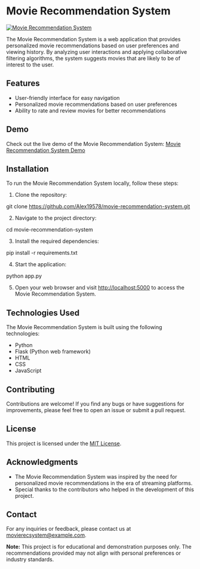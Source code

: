 
# Movie Recommendation System

[![Movie Recommendation System](https://img.shields.io/badge/Movie%20Recommendation-System-red.svg)](https://recmovie.netlify.app/)

The Movie Recommendation System is a web application that provides personalized movie recommendations based on user preferences and viewing history. By analyzing user interactions and applying collaborative filtering algorithms, the system suggests movies that are likely to be of interest to the user.

## Features

- User-friendly interface for easy navigation
- Personalized movie recommendations based on user preferences
- Ability to rate and review movies for better recommendations

## Demo

Check out the live demo of the Movie Recommendation System: [Movie Recommendation System Demo](https://recmovie.netlify.app/)

## Installation

To run the Movie Recommendation System locally, follow these steps:

1. Clone the repository:

git clone https://github.com/Alex19578/movie-recommendation-system.git


2. Navigate to the project directory:

cd movie-recommendation-system


3. Install the required dependencies:

pip install -r requirements.txt



4. Start the application:

python app.py



5. Open your web browser and visit [http://localhost:5000](http://localhost:5000) to access the Movie Recommendation System.

## Technologies Used

The Movie Recommendation System is built using the following technologies:

- Python
- Flask (Python web framework)
- HTML
- CSS
- JavaScript

## Contributing

Contributions are welcome! If you find any bugs or have suggestions for improvements, please feel free to open an issue or submit a pull request.

## License

This project is licensed under the [MIT License](LICENSE).

## Acknowledgments

- The Movie Recommendation System was inspired by the need for personalized movie recommendations in the era of streaming platforms.
- Special thanks to the contributors who helped in the development of this project.

## Contact

For any inquiries or feedback, please contact us at movierecsystem@example.com.

**Note:** This project is for educational and demonstration purposes only. The recommendations provided may not align with personal preferences or industry standards.

